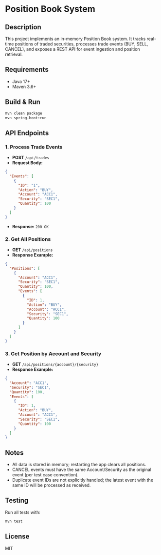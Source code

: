 # Position Book System

## Description

This project implements an in-memory Position Book system. It tracks real-time positions of traded securities, processes trade events (BUY, SELL, CANCEL), and exposes a REST API for event ingestion and position retrieval.

## Requirements

- Java 17+
- Maven 3.6+

## Build & Run

```sh
mvn clean package
mvn spring-boot:run
```

## API Endpoints

### 1. Process Trade Events

- **POST** `/api/trades`
- **Request Body:**

```json
{
  "Events": [
    {
      "ID": "1",
      "Action": "BUY",
      "Account": "ACC1",
      "Security": "SEC1",
      "Quantity": 100
    }
  ]
}
```

- **Response:** `200 OK`

### 2. Get All Positions

- **GET** `/api/positions`
- **Response Example:**

```json
{
  "Positions": [
    {
      "Account": "ACC1",
      "Security": "SEC1",
      "Quantity": 100,
      "Events": [
        {
          "ID": 1,
          "Action": "BUY",
          "Account": "ACC1",
          "Security": "SEC1",
          "Quantity": 100
        }
      ]
    }
  ]
}
```

### 3. Get Position by Account and Security

- **GET** `/api/positions/{account}/{security}`
- **Response Example:**

```json
{
  "Account": "ACC1",
  "Security": "SEC1",
  "Quantity": 100,
  "Events": [
    {
      "ID": 1,
      "Action": "BUY",
      "Account": "ACC1",
      "Security": "SEC1",
      "Quantity": 100
    }
  ]
}
```

## Notes

- All data is stored in memory; restarting the app clears all positions.
- CANCEL events must have the same Account/Security as the original event (per test case convention).
- Duplicate event IDs are not explicitly handled; the latest event with the same ID will be processed as received.

## Testing

Run all tests with:

```sh
mvn test
```

## License

MIT
